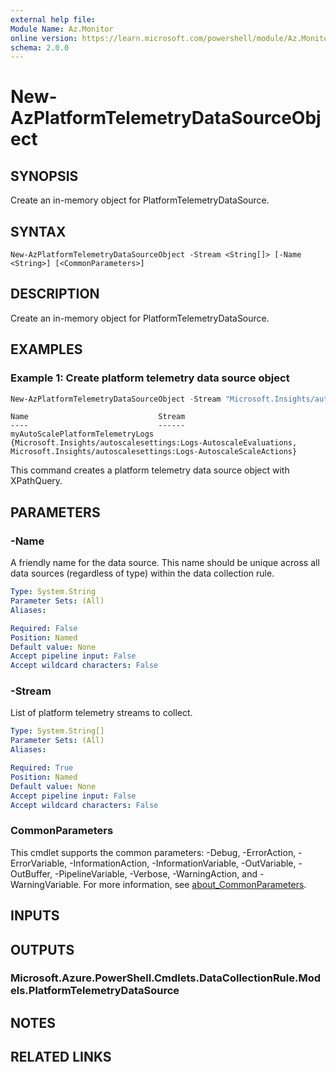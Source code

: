 ```yaml
---
external help file:
Module Name: Az.Monitor
online version: https://learn.microsoft.com/powershell/module/Az.Monitor/new-azplatformtelemetrydatasourceobject
schema: 2.0.0
---
```


# New-AzPlatformTelemetryDataSourceObject

## SYNOPSIS
Create an in-memory object for PlatformTelemetryDataSource.

## SYNTAX

```
New-AzPlatformTelemetryDataSourceObject -Stream <String[]> [-Name <String>] [<CommonParameters>]
```

## DESCRIPTION
Create an in-memory object for PlatformTelemetryDataSource.

## EXAMPLES

### Example 1: Create platform telemetry data source object
```powershell
New-AzPlatformTelemetryDataSourceObject -Stream "Microsoft.Insights/autoscalesettings:Logs-AutoscaleEvaluations","Microsoft.Insights/autoscalesettings:Logs-AutoscaleScaleActions" -Name "myAutoScalePlatformTelemetryLogs"
```

```output
Name                             Stream
----                             ------
myAutoScalePlatformTelemetryLogs {Microsoft.Insights/autoscalesettings:Logs-AutoscaleEvaluations, Microsoft.Insights/autoscalesettings:Logs-AutoscaleScaleActions}
```

This command creates a platform telemetry data source object with XPathQuery.

## PARAMETERS

### -Name
A friendly name for the data source.
        This name should be unique across all data sources (regardless of type) within the data collection rule.

```yaml
Type: System.String
Parameter Sets: (All)
Aliases:

Required: False
Position: Named
Default value: None
Accept pipeline input: False
Accept wildcard characters: False
```

### -Stream
List of platform telemetry streams to collect.

```yaml
Type: System.String[]
Parameter Sets: (All)
Aliases:

Required: True
Position: Named
Default value: None
Accept pipeline input: False
Accept wildcard characters: False
```

### CommonParameters
This cmdlet supports the common parameters: -Debug, -ErrorAction, -ErrorVariable, -InformationAction, -InformationVariable, -OutVariable, -OutBuffer, -PipelineVariable, -Verbose, -WarningAction, and -WarningVariable. For more information, see [about_CommonParameters](http://go.microsoft.com/fwlink/?LinkID=113216).

## INPUTS

## OUTPUTS

### Microsoft.Azure.PowerShell.Cmdlets.DataCollectionRule.Models.PlatformTelemetryDataSource

## NOTES

## RELATED LINKS


